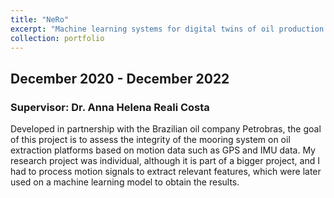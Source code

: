 ```yaml
---
title: "NeRo"
excerpt: "Machine learning systems for digital twins of oil production unities"
collection: portfolio
---
```


## December 2020 - December 2022
### Supervisor: Dr. Anna Helena Reali Costa

Developed in partnership with the Brazilian oil company Petrobras, the goal of this project is to assess the integrity of the mooring system on oil extraction platforms based on motion data such as GPS and IMU data. My research project was individual, although it is part of a bigger project, and I had to process motion signals to extract relevant features, which were later used on a machine learning model to obtain the results.